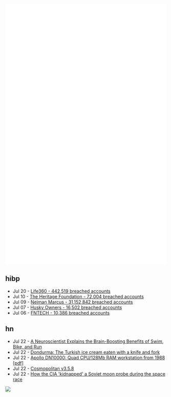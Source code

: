![Metrics](https://raw.githubusercontent.com/phixion/phixion/master/metrics.svg)

## hibp

<!--
for https://github.com/phixion/phixion/blob/main/.github/workflows/feeds.yml
-->
<!--START_SECTION:haveibeenpwnd-->
- Jul 20 - [Life360 - 442,519 breached accounts](https://haveibeenpwned.com/PwnedWebsites#Life360)
- Jul 10 - [The Heritage Foundation - 72,004 breached accounts](https://haveibeenpwned.com/PwnedWebsites#TheHeritageFoundation)
- Jul 09 - [Neiman Marcus - 31,152,842 breached accounts](https://haveibeenpwned.com/PwnedWebsites#NeimanMarcus)
- Jul 07 - [Husky Owners - 16,502 breached accounts](https://haveibeenpwned.com/PwnedWebsites#HuskyOwners)
- Jul 06 - [FNTECH - 10,386 breached accounts](https://haveibeenpwned.com/PwnedWebsites#RobloxDeveloperConference2024)
<!--END_SECTION:haveibeenpwnd-->

## hn

<!--
for https://github.com/phixion/phixion/blob/main/.github/workflows/feeds.yml
-->
<!--START_SECTION:hn-->
- Jul 22 - [A Neuroscientist Explains the Brain-Boosting Benefits of Swim, Bike, and Run](https://www.triathlete.com/training/a-neuroscientist-explains-the-brain-boosting-benefits-of-swim-bike-and-run/)
- Jul 22 - [Dondurma: The Turkish ice cream eaten with a knife and fork](https://www.bbc.com/travel/article/20240719-dondurma-the-turkish-ice-cream-eaten-with-a-knife-and-fork)
- Jul 22 - [Apollo DN10000: Quad CPU/128Mb RAM workstation from 1988 [pdf]](https://jim.rees.org/apollo-archive/marketing/1988-ApolloDN10000ProductBrochure.pdf)
- Jul 22 - [Cosmopolitan v3.5.8](https://github.com/jart/cosmopolitan/releases/tag/3.5.8)
- Jul 22 - [How the CIA 'kidnapped' a Soviet moon probe during the space race](https://www.space.com/how-the-cia-kidnapped-a-soviet-moon-probe-during-the-space-race)
<!--END_SECTION:hn-->

<!--
for https://yhype.me
-->
![](https://hit.yhype.me/github/profile?user_id=13013670)
